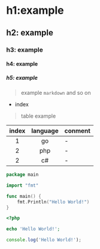 # h1:example

## h2: example

### h3: example

#### h4: example

##### h5: example

> example `markdown` and so on

*  index

> table example

| index | language | conment |
|:-----:|:--------:|:--------|
|   1   |    go    | -       |
|   2   |   php    | -       |
|   2   |    c#    | -       |

```go
package main

import "fmt"

func main() {
	fmt.Println("Hello World!")
}
```

```php
<?php

echo 'Hello World!'; 
```

```js
console.log('Hello World!');
```